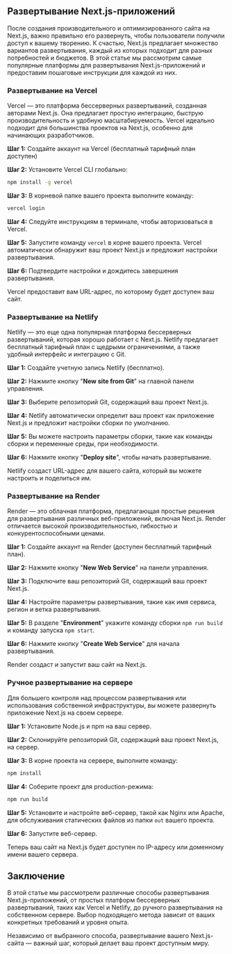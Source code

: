 ## Развертывание Next.js-приложений

После создания производительного и оптимизированного сайта на Next.js, важно правильно его развернуть, чтобы пользователи получили доступ к вашему творению. К счастью, Next.js предлагает множество вариантов развертывания, каждый из которых подходит для разных потребностей и бюджетов. В этой статье мы рассмотрим самые популярные платформы для развертывания Next.js-приложений и предоставим пошаговые инструкции для каждой из них.

### Развертывание на Vercel

Vercel — это платформа бессерверных развертываний, созданная авторами Next.js. Она предлагает простую интеграцию, быструю производительность и удобную масштабируемость. Vercel идеально подходит для большинства проектов на Next.js, особенно для начинающих разработчиков.

**Шаг 1:** Создайте аккаунт на Vercel (бесплатный тарифный план доступен)

**Шаг 2:** Установите Vercel CLI глобально:

```bash
npm install -g vercel
```

**Шаг 3:** В корневой папке вашего проекта выполните команду:

```bash
vercel login
```

**Шаг 4:** Следуйте инструкциям в терминале, чтобы авторизоваться в Vercel.

**Шаг 5:** Запустите команду `vercel` в корне вашего проекта. Vercel автоматически обнаружит ваш проект Next.js и предложит настройки развертывания.

**Шаг 6:** Подтвердите настройки и дождитесь завершения развертывания.

Vercel предоставит вам URL-адрес, по которому будет доступен ваш сайт.

### Развертывание на Netlify

Netlify — это еще одна популярная платформа бессерверных развертываний, которая хорошо работает с Next.js. Netlify предлагает бесплатный тарифный план с щедрыми ограничениями, а также удобный интерфейс и интеграцию с Git.

**Шаг 1:** Создайте учетную запись Netlify (бесплатно).

**Шаг 2:** Нажмите кнопку "**New site from Git**" на главной панели управления.

**Шаг 3:** Выберите репозиторий Git, содержащий ваш проект Next.js.

**Шаг 4:** Netlify автоматически определит ваш проект как приложение Next.js и предложит настройки сборки по умолчанию.

**Шаг 5:** Вы можете настроить параметры сборки, такие как команды сборки и переменные среды, при необходимости.

**Шаг 6:** Нажмите кнопку "**Deploy site**", чтобы начать развертывание.

Netlify создаст URL-адрес для вашего сайта, который вы можете настроить и поделиться им.

### Развертывание на Render

Render — это облачная платформа, предлагающая простые решения для развертывания различных веб-приложений, включая Next.js. Render отличается высокой производительностью, гибкостью и конкурентоспособными ценами.

**Шаг 1:** Создайте аккаунт на Render (доступен бесплатный тарифный план).

**Шаг 2:** Нажмите кнопку "**New Web Service**" на панели управления.

**Шаг 3:** Подключите ваш репозиторий Git, содержащий ваш проект Next.js.

**Шаг 4:** Настройте параметры развертывания, такие как имя сервиса, регион и ветка развертывания.

**Шаг 5:** В разделе "**Environment**" укажите команду сборки `npm run build` и команду запуска `npm start`.

**Шаг 6:** Нажмите кнопку "**Create Web Service**" для начала развертывания.

Render создаст и запустит ваш сайт на Next.js.

### Ручное развертывание на сервере

Для большего контроля над процессом развертывания или использования собственной инфраструктуры, вы можете развернуть приложение Next.js на своем сервере.

**Шаг 1:** Установите Node.js и npm на ваш сервер.

**Шаг 2:** Склонируйте репозиторий Git, содержащий ваш проект Next.js, на сервер.

**Шаг 3:** В корне проекта на сервере, выполните команду:

```bash
npm install
```

**Шаг 4:** Соберите проект для production-режима:

```bash
npm run build
```

**Шаг 5:** Установите и настройте веб-сервер, такой как Nginx или Apache, для обслуживания статических файлов из папки `out` вашего проекта.

**Шаг 6:** Запустите веб-сервер.

Теперь ваш сайт на Next.js будет доступен по IP-адресу или доменному имени вашего сервера.

## Заключение

В этой статье мы рассмотрели различные способы развертывания Next.js-приложений, от простых платформ бессерверных развертываний, таких как Vercel и Netlify, до ручного развертывания на собственном сервере. Выбор подходящего метода зависит от ваших конкретных требований и уровня опыта. 

Независимо от выбранного способа, развертывание вашего Next.js-сайта — важный шаг, который делает ваш проект доступным миру. 
